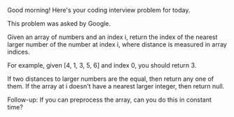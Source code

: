 Good morning! Here's your coding interview problem for today.

This problem was asked by Google.

Given an array of numbers and an index i, return the index of 
the nearest larger number of the number at index i, where distance 
is measured in array indices.

For example, given [4, 1, 3, 5, 6] and index 0, you should return 3.

If two distances to larger numbers are the equal, then return any one of them. 
If the array at i doesn't have a nearest larger integer, then return null.

Follow-up: If you can preprocess the array, can you do this in constant time?
